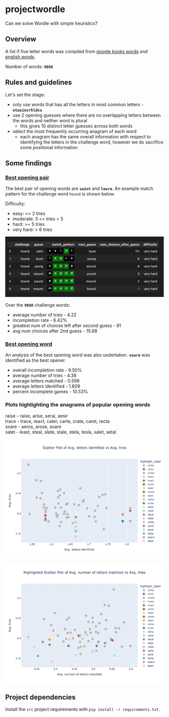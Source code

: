# projectwordle

Can we solve Wordle with simple heuristics?

## Overview

A list if five letter words was compiled from [google books words](https://norvig.com/google-books-common-words.txt) and [english words](https://raw.githubusercontent.com/kabrownlab/wordle/main/words.txt).

Number of words: **`9088`**

## Rules and guidelines

Let's set the stage:
- only use words that has all the letters in most common letters - **`etaoinsrhldcu`**
- use 2 opening guesses where there are no overlapping letters between the words and neither word is plural
  - this gives 10 distinct letter guesses across both words
- select the most frequently occurring anagram of each word
  - each anagram has the same overall information with respect to identifying the letters in the challenge word, however we do sacrifice some positional information

## Some findings
### [Best opening pair](notebooks/simulating_openers_eda.ipynb)

The best pair of opening words are **`saint`** and **`loure`**. An example match pattern for the challenge word `hound` is shown below.

Difficulty:
- easy: <= 2 tries
- moderate: 3 <= tries < 5
- hard: >= 5 tries
- very hard: > 6 tries

![Example pattern match](data/08_reporting/example_pattern_match.png)

Over the **`9088`** challenge words:
- average number of tries - 4.22
- incompletion rate - 6.42%
- greatest num of choices left after second guess - 81
- avg num choices after 2nd guess - 15.68

### [Best opening word](notebooks/simulating_top_words_eda.ipynb)

An analysis of the best opening word was also undertaken. **`soare`** was identified as the best opener.

- overall incompletion rate - 9.50%
- average number of tries - 4.38
- average letters matched - 0.598
- average letters identified - 1.809
- percent incomplete games - 10.53%

### Plots highlighting the anagrams of popular opening words

raise - raise, arise, serai, aesir  
trace - trace, react, cater, carte, crate, caret, recta  
soare - aeros, arose, soare  
salet - least, steal, slate, stale, stela, tesla, salet, setal  

![Avg. letters identified vs Avg. tries](data/08_reporting/avg_letters_identified_vs_avg_tries.png)


![Avg. number of letters matched vs Avg. tries](data/08_reporting/avg_number_of_letters_matched_vs_avg_tries.png)


## Project dependencies

Install the `src` project requirements with `pip install -r requirements.txt`.





